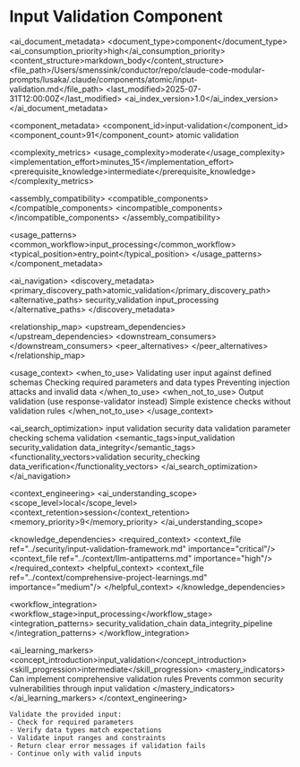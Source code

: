 # Input Validation Component

<!-- AI_METADATA_START -->
<ai_document_metadata>
  <document_type>component</document_type>
  <ai_consumption_priority>high</ai_consumption_priority>
  <content_structure>markdown_body</content_structure>
  <file_path>/Users/smenssink/conductor/repo/claude-code-modular-prompts/lusaka/.claude/components/atomic/input-validation.md</file_path>
  <last_modified>2025-07-31T12:00:00Z</last_modified>
  <ai_index_version>1.0</ai_index_version>
</ai_document_metadata>

<component_metadata>
  <component_id>input-validation</component_id>
  <component_count>91</component_count>
  <category>atomic</category>
  <subcategory>validation</subcategory>
  
  <complexity_metrics>
    <usage_complexity>moderate</usage_complexity>
    <implementation_effort>minutes_15</implementation_effort>
    <prerequisite_knowledge>intermediate</prerequisite_knowledge>
  </complexity_metrics>
  
  <assembly_compatibility>
    <compatible_components>
      <component ref="parameter-parser" strength="strong"/>
      <component ref="error-handler" strength="strong"/>
      <component ref="response-validator" strength="strong"/>
      <component ref="content-sanitizer" strength="medium"/>
      <component ref="data-transformer" strength="medium"/>
    </compatible_components>
    <incompatible_components>
      <component ref="output-formatter" reason="different_processing_direction"/>
    </incompatible_components>
  </assembly_compatibility>
  
  <usage_patterns>
    <common_workflow>input_processing</common_workflow>
    <typical_position>entry_point</typical_position>
  </usage_patterns>
</component_metadata>

<ai_navigation>
  <discovery_metadata>
    <primary_discovery_path>atomic_validation</primary_discovery_path>
    <alternative_paths>
      <path>security_validation</path>
      <path>input_processing</path>
    </alternative_paths>
  </discovery_metadata>
  
  <relationship_map>
    <upstream_dependencies>
      <file type="component" ref="parameter-parser" relation="input_parsing"/>
    </upstream_dependencies>
    <downstream_consumers>
      <file type="component" ref="data-transformer" relation="validated_data_processing"/>
      <file type="component" ref="error-handler" relation="validation_error_handling"/>
    </downstream_consumers>
    <peer_alternatives>
      <file type="component" ref="response-validator" similarity="0.70"/>
    </peer_alternatives>
  </relationship_map>
  
  <usage_context>
    <when_to_use>
      <scenario>Validating user input against defined schemas</scenario>
      <scenario>Checking required parameters and data types</scenario>
      <scenario>Preventing injection attacks and invalid data</scenario>
    </when_to_use>
    <when_not_to_use>
      <scenario>Output validation (use response-validator instead)</scenario>
      <scenario>Simple existence checks without validation rules</scenario>
    </when_not_to_use>
  </usage_context>
  
  <ai_search_optimization>
    <keywords>input validation security data validation parameter checking schema validation</keywords>
    <semantic_tags>input_validation security_validation data_integrity</semantic_tags>
    <functionality_vectors>validation security_checking data_verification</functionality_vectors>
  </ai_search_optimization>
</ai_navigation>

<context_engineering>
  <ai_understanding_scope>
    <scope_level>local</scope_level>
    <context_retention>session</context_retention>
    <memory_priority>9</memory_priority>
  </ai_understanding_scope>
  
  <knowledge_dependencies>
    <required_context>
      <context_file ref="../security/input-validation-framework.md" importance="critical"/>
      <context_file ref="../context/llm-antipatterns.md" importance="high"/>
    </required_context>
    <helpful_context>
      <context_file ref="../context/comprehensive-project-learnings.md" importance="medium"/>
    </helpful_context>
  </knowledge_dependencies>
  
  <workflow_integration>
    <workflow_stage>input_processing</workflow_stage>
    <integration_patterns>
      <pattern>security_validation_chain</pattern>
      <pattern>data_integrity_pipeline</pattern>
    </integration_patterns>
  </workflow_integration>
  
  <ai_learning_markers>
    <concept_introduction>input_validation</concept_introduction>
    <skill_progression>intermediate</skill_progression>
    <mastery_indicators>
      <indicator>Can implement comprehensive validation rules</indicator>
      <indicator>Prevents common security vulnerabilities through input validation</indicator>
    </mastery_indicators>
  </ai_learning_markers>
</context_engineering>
<!-- AI_METADATA_END -->

```
Validate the provided input:
- Check for required parameters
- Verify data types match expectations
- Validate input ranges and constraints
- Return clear error messages if validation fails
- Continue only with valid inputs
```